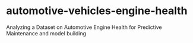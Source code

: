 # automotive-vehicles-engine-health
Analyzing a Dataset on Automotive Engine Health for Predictive Maintenance and model building
